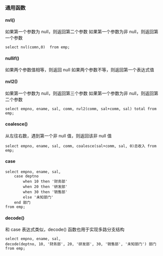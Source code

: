 ### 通用函数
#### nvl()
如果第一个参数为 null，则返回第二个参数
如果第一个参数为非 null，则返回第一个参数
```
select nvl(comn,0)  from emp;
```
#### nullif()
如果两个参数值相等，则返回 null
如果两个参数不等，则返回第一个表达式值

#### nvl2()
如果第一个参数为 null，则返回第三个参数
如果第一个参数为非 null，则返回第二个参数
```
select empno, ename, sal, comm, nvl2(comm, sal+comm, sal) total from emp;
```
#### coalesce()
从左往右数，遇到第一个非 null 值，则返回该非 null 值
```
select empno, ename, sal, comm, coalesce(sal+comm, sal, 0)总收入 from emp; 
```
#### case
```
select empno, ename, sal, 
    case deptno  
        when 10 then '财务部' 
        when 20 then '研发部' 
        when 30 then '销售部' 
        else '未知部门'    
    end 部门 
from emp; 
```
#### decode()
和 case 表达式类似，decode() 函数也用于实现多路分支结构 
```
select empno, ename, sal, 
decode(deptno, 10, '财务部', 20, '研发部', 30, '销售部', '未知部门') 部门 from emp; 
```